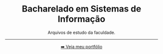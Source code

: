 <div align='center'>

  # Bacharelado em Sistemas de Informação
  Arquivos de estudo da faculdade.
  
  <hr>
  
  [➡️ Veja meu portfólio](https://samubarreto.github.io/Portfolio/)<br>

</div>
